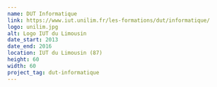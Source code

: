 ```yaml
---
name: DUT Informatique
link: https://www.iut.unilim.fr/les-formations/dut/informatique/
logo: unilim.jpg
alt: Logo IUT du Limousin
date_start: 2013
date_end: 2016
location: IUT du Limousin (87)
height: 60
width: 60
project_tag: dut-informatique
---
```

